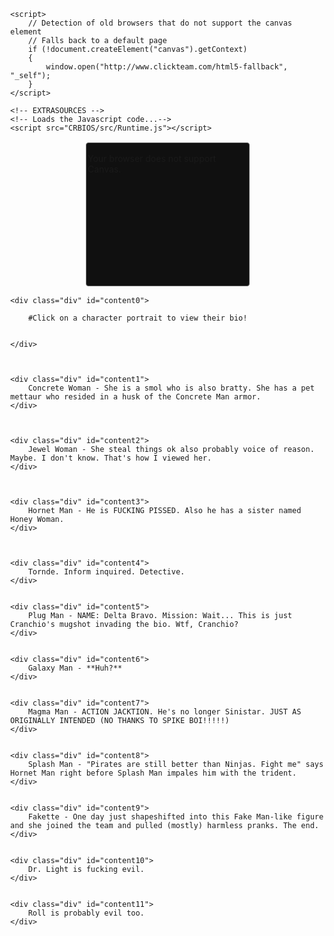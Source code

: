 <html lang="en">

<head>
<meta http-equiv="Content-Type" content="text/html; charset=UTF-8"/>
<meta name="viewport" content="width=device-width, initial-scale=1" />
<style type="text/css">
html {height: 100%;}
body {
	background-repeat: no-repeat;
	background-attachment: fixed;
	height: 100%;
	min-height: 100%;
	margin: 0;
}

}
#bloctxt {
	border-right-width: 5px;
	border-right-style: solid;
	border-right-color: #962300;
	padding-right: 10px;
	position: absolute;
	top:5%;
	right: 75%;
	width: 600px;
	margin-right: 260px
}
#wrapper {
	padding: 2px;
	margin: 0 auto;
}
#border {
	background-color: #101010;
	border: 1px solid #606060;
	-webkit-border-radius: 1px;
	-moz-border-radius: 4px;
	border-radius: 4px;
	margin: 0 auto;
	padding: 2px;
	width:256px;
	height:224px;
}

#canvas {
	width:256px; 
	height:224px;
}

#MMFCanvas {
	-webkit-box-shadow:  0px 0px 4px 4px rgba(0, 0, 0, 0.25); 
    box-shadow:  0px 0px 4px 4px rgba(0, 0, 0, 0.25);
}


</style>

	<script>
	   	// Detection of old browsers that do not support the canvas element
		// Falls back to a default page
	    if (!document.createElement("canvas").getContext)
	    {
			window.open("http://www.clickteam.com/html5-fallback", "_self");
		}
	</script>
	
  	<!-- EXTRASOURCES -->
	<!-- Loads the Javascript code...-->
  	<script src="CRBIOS/src/Runtime.js"></script>

</head>

<!-- This is where we create the Canvas element that will contain the application...-->
<body>
    <div id="wrapper">
	    <div id="border">
		    <div id="canvas">
			    <canvas id="MMFCanvas" width="256" height="224">
				    <p>Your browser does not support Canvas.</p>
			    </canvas>   
		    </div>
	    </div>
    </div>  
    <script>
        // RUNTIMESTART
        // This is where the HTML5 runtime is actually started
	    window.addEventListener("load", windowLoaded, false);
	    function windowLoaded()
	    {
		    // Calls the runtime
		    // First parameter : name of the canvas element
		    // Second parameter : path to the cch file. Images and sounds must lay beside this file
		    new Runtime("MMFCanvas", "CRBIOS/assets/CRBIOS.cch");
	    }
        // RUNTIMESTARTEND
    </script>
   </body>
</html>

<script src="assets/js/scrollpage.js"></script>

<body>
<span class="col-md-3" markdown="1">
	<p></p><p></p>
	
	
	<div class="div" id="content0">
	
		#Click on a character portrait to view their bio!
		
		
    </div>
	
	
	
    <div class="div" id="content1">
        Concrete Woman - She is a smol who is also bratty. She has a pet mettaur who resided in a husk of the Concrete Man armor.
    </div>
		
		
		
    <div class="div" id="content2">
        Jewel Woman - She steal things ok also probably voice of reason. Maybe. I don't know. That's how I viewed her.
    </div>
	
	
	
    <div class="div" id="content3">
        Hornet Man - He is FUCKING PISSED. Also he has a sister named Honey Woman.
    </div>
	
	
	
    <div class="div" id="content4">
        Tornde. Inform inquired. Detective.
    </div>
	
	
    <div class="div" id="content5">
        Plug Man - NAME: Delta Bravo. Mission: Wait... This is just Cranchio's mugshot invading the bio. Wtf, Cranchio?
    </div>
	
	
    <div class="div" id="content6">
		Galaxy Man - **Huh?**
    </div>
	
	
    <div class="div" id="content7">
        Magma Man - ACTION JACKTION. He's no longer Sinistar. JUST AS ORIGINALLY INTENDED (NO THANKS TO SPIKE BOI!!!!!)
    </div>
	
	
    <div class="div" id="content8">
        Splash Man - "Pirates are still better than Ninjas. Fight me" says Hornet Man right before Splash Man impales him with the trident.
    </div>
	
	
    <div class="div" id="content9">
        Fakette - One day just shapeshifted into this Fake Man-like figure and she joined the team and pulled (mostly) harmless pranks. The end.
    </div>
	
	
    <div class="div" id="content10">
        Dr. Light is fucking evil.
    </div>
	
	
    <div class="div" id="content11">
        Roll is probably evil too.
    </div>
	
	

</span>
</body>